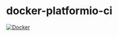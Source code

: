 # docker-platformio-ci

[![Docker](https://github.com/SergiusTheBest/docker-platformio-ci/actions/workflows/docker-publish.yml/badge.svg)](https://github.com/SergiusTheBest/docker-platformio-ci/actions/workflows/docker-publish.yml)
